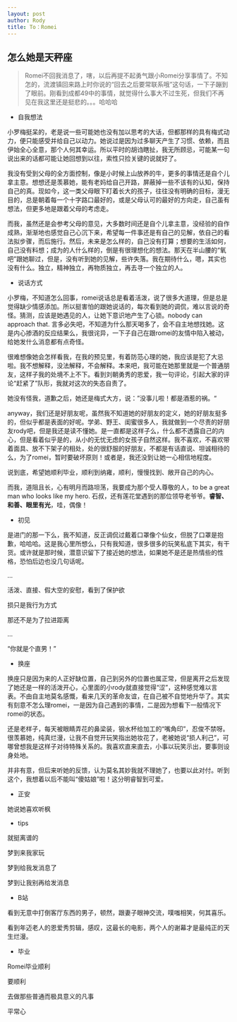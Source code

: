```yaml
---
layout: post
author: Rody
title: To：Romei
---
```


## 怎么她是天秤座

> Romei不回我消息了，嗐，以后再提不起勇气跟小Romei分享事情了。不知怎的，流渡镇回来路上时你说的“回去之后要常联系哦”这句话，一下子蹦到了眼前。刚看到成都49中的事情，就觉得什么事大不过生死，但我们不再见在我这里还是挺悲的。。。哈哈哈

- 自我想法

小罗梅挺呆的，老是说一些可能她也没有加以思考的大话，但都那样的具有梅式动力，便只能感受并给自己以动力。她说过是因为过多聊天产生了习惯、依赖，而且伊始全心全意，那个人何其幸运。所以平时的胡诌瞎扯，我无所顾忌，可能某一句说出来的话都可能让她回想到以往，索性只捡关键的说就好了。

我没有受到父母的全方面控制，像是小时候上山放养的牛，更多的事情还是自个儿拿主意。想想还是羡慕她，能有老妈给自己开路，屏蔽掉一些不该有的认知，保持自己的真。现如今，这一类父母眼下盯着长大的孩子，往往没有明确的目标，漫无目的，总是朝着每一个十字路口最好的，或是父母认可的最好的方向走，自己虽有想法，但更多地是跟着父母的考虑走。

而我，虽然还是会参考父母的意见，大多数时间还是自个儿拿主意，没经验的自作成熟，渐渐地也感觉自己心沉下来，希望每一件事还是有自己的见解，依自己的看法拟步骤，而后施行。然后，未来是怎么样的，自己没有打算；想要的生活如何，自己没有料想；成为的人什么样的，倒是有很理想化的想法。那天在半山腰的“氧吧”跟她聊过，但是，没有听到她的见解，些许失落。我在期待什么，嗯，其实也没有什么。独立，精神独立，再物质独立，再去寻一个独立的人。

- 说话方式

小罗梅，不知道怎么回事，romei说话总是看着活泼，说了很多大道理，但是总是觉得缺少情感添加。所以挺害怕的跟她说话的，每次看到她的调侃，难以言说的奇怪。猜测，应该是她遇见的人，让她下意识地产生了心锁。nobody can approach that. 言多必失吧，不知道为什么那天喝多了，会不自主地想找她。这是内心掺酒的反应结果么，我很诧异，一下子自己在跟romei的友情中陷入被动，给她发什么消息都有点奇怪。

很难想像她会怎样看我，在我的预见里，有着防范心理的她，我应该是犯了大忌啦。我不想解释，没法解释，不会解释。本来吧，我可能在她那里就是一个普通朋友，这样子我的处境不上不下。看到刘朝勇秀的恩爱，我一句评论，引起大家的评论“赶紧了”队形，我就对这次的失态自责了。

她没有怪我，道歉之后，她还是梅式大方，说：”没事儿啦！都是酒惹的祸。“

anyway，我们还是好朋友呢，虽然我不知道她的好朋友的定义，她的好朋友挺多的，但似乎都是表面的好呢。学弟、野王、闺蜜很多人，我就做到一个尽责的好朋友rody吧，但是我还是读不懂她。是一直都是这样子么，什么都不透露自己的内心，但是看着似乎是的，从小的无忧无虑的女孩子自然这样。我不喜欢，不喜欢带着面具、放不下架子的相处，处的很舒服的好朋友，不都是有话直说、坦诚相待的么，为了romei，暂时要破坏原则！或者是，我还没到让她一心相信地程度。

说到底，希望她顺利毕业，顺利到纳雍，顺利，慢慢找到、敞开自己的内心。

而我，道阻且长，心有明月而路坦荡，我要成为那个受人尊敬的人，to be a great man who looks like my hero.  石叔，还有莲花堂遇到的那位领导老爷爷。**睿智、和善、眼里有光**，哇，偶像！

- 初见

是进门的那一下么，我不知道，反正调侃过戴着口罩像个仙女，但脱了口罩是抱歉，哈哈哈。这是我心里所想么，只有我知道，很多很多的玩笑私底下其实，有干货。或许就是那时候，潜意识留下了接近她的想法，如果她不是还是热情些的性格，恐怕后边也没几句话呢。

...

活泼、直接、假大空的安慰，看到了保护欲

损只是我行为方式

那还不是为了拉进距离

...

“你就是个直男！”

- 换座

换座只是因为来的人正好缺位置，自己到另外的位置也属正常，但是离开之后发现了她还是一样的活泼开心，心里面的小rody就直接觉得“涩”，这种感觉难以言表。不由自主地莫名感慨，看来几天的革命友谊，在自己被不自觉地升华了。其实有刻意不怎么理romei，一是因为自己遇到的事情，二是因为想看下一般情况下romei的状态。

还是老样子，每天被眼睛弄花的鼻梁装，钢水杯给加工的“嘴角印”，忍俊不禁呀。很羡慕她，纯真烂漫，让我不自觉开玩笑指出她妆花了，老被她说“损人利己”，可哪曾想我是这样子对待特殊关系的。我喜欢直来直去，小事以玩笑示出，要事则设身处地。

并非有意，但后来听她的反馈，认为莫名其妙我就不理她了，也要以此对付。听到这个，我想着以后不能叫“傻姑娘”啦！这分明睿智到可爱。

- 正安

她说她喜欢听枫

- tips

就挺离谱的

梦到来我家玩

梦到给我发消息了

梦到让我别再给发消息

- B站

看到无意中打倒客厅东西的男子，顿然，跟妻子眼神交流，噗嗤相笑，何其喜乐。

看到年迈老人的恩爱秀剪辑，感叹，这最长的电影，两个人的谢幕才是最纯正的天生烂漫。

- 毕业

Romei毕业顺利

要顺利

去做那些普通而极具意义的凡事

平常心

